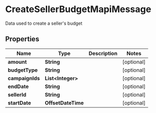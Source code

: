 

# CreateSellerBudgetMapiMessage

Data used to create a seller's budget

## Properties

| Name | Type | Description | Notes |
|------------ | ------------- | ------------- | -------------|
|**amount** | **String** |  |  [optional] |
|**budgetType** | **String** |  |  [optional] |
|**campaignIds** | **List&lt;Integer&gt;** |  |  [optional] |
|**endDate** | **String** |  |  [optional] |
|**sellerId** | **String** |  |  [optional] |
|**startDate** | **OffsetDateTime** |  |  [optional] |




